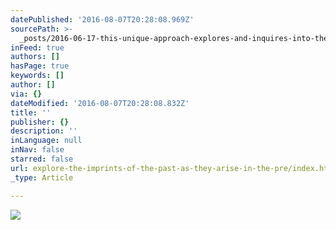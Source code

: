 ```yaml
---
datePublished: '2016-08-07T20:28:08.969Z'
sourcePath: >-
  _posts/2016-06-17-this-unique-approach-explores-and-inquires-into-the-imprints.md
inFeed: true
authors: []
hasPage: true
keywords: []
author: []
via: {}
dateModified: '2016-08-07T20:28:08.832Z'
title: ''
publisher: {}
description: ''
inLanguage: null
inNav: false
starred: false
url: explore-the-imprints-of-the-past-as-they-arise-in-the-pre/index.html
_type: Article

---
```

![](https://the-grid-user-content.s3-us-west-2.amazonaws.com/116af2b1-c4b9-4919-aa56-be369390106e.jpg)